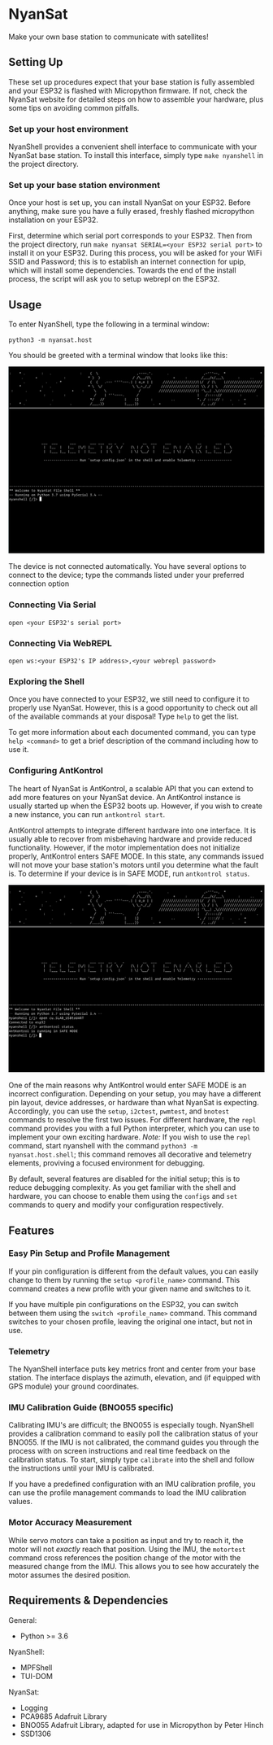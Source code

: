 # NyanSat

Make your own base station to communicate with satellites!

## Setting Up

These set up procedures expect that your base station is fully assembled and your ESP32 is flashed with Micropython firmware. If not, check the NyanSat website for detailed steps on how to assemble your hardware, plus some tips on avoiding common pitfalls.

### Set up your host environment

NyanShell provides a convenient shell interface to communicate with your NyanSat base station. To install this interface, simply type `make nyanshell` in the project directory.

### Set up your base station environment

Once your host is set up, you can install NyanSat on your ESP32. Before anything, make sure you have a fully erased, freshly flashed micropython installation on your ESP32.

 First, determine which serial port corresponds to your ESP32. Then from the project directory, run `make nyansat SERIAL=<your ESP32 serial port>` to install it on your ESP32. During this process, you will be asked for your WiFi SSID and Password; this is to establish an internet connection for upip, which will install some dependencies. Towards the end of the install process, the script will ask you to setup webrepl on the ESP32.

## Usage

To enter NyanShell, type the following in a terminal window:

```
python3 -m nyansat.host
```

You should be greeted with a terminal window that looks like this:

![Initial Terminal Window](doc_images/start_terminal.png)

The device is not connected automatically. You have several options to connect to the device; type the commands listed under your preferred connection option

### Connecting Via Serial

```
open <your ESP32's serial port>
```

### Connecting Via WebREPL

```
open ws:<your ESP32's IP address>,<your webrepl password>
```

### Exploring the Shell

Once you have connected to your ESP32, we still need to configure it to properly use NyanSat. However, this is a good opportunity to check out all of the available commands at your disposal! Type `help` to get the list.

To get more information about each documented command, you can type `help <command>` to get a brief description of the command including how to use it.

### Configuring AntKontrol

The heart of NyanSat is AntKontrol, a scalable API that you can extend to add more features on your NyanSat device. An AntKontrol instance is usually started up when the ESP32 boots up. However, if you wish to create a new instance, you can run `antkontrol start`. 

AntKontrol attempts to integrate different hardware into one interface. It is usually able to recover from misbehaving hardware and provide reduced functionality. However, if the motor implementation does not initialize properly, AntKontrol enters SAFE MODE. In this state, any commands issued will not move your base station's motors until you determine what the fault is. To determine if your device is in SAFE MODE, run `antkontrol status`. 

![Querying AntKontrol's Status](doc_images/safe_mode.png)

One of the main reasons why AntKontrol would enter SAFE MODE is an incorrect configuration. Depending on your setup, you may have a different pin layout, device addresses, or hardware than what NyanSat is expecting. Accordingly, you can use the `setup`, `i2ctest`, `pwmtest`, and `bnotest` commands to resolve the first two issues. For different hardware, the `repl` command provides you with a full Python interpreter, which you can use to implement your own exciting hardware. *Note:* If you wish to use the `repl` command, start nyanshell with the command `python3 -m nyansat.host.shell`; this command removes all decorative and telemetry elements, proviving a focused environment for debugging.

By default, several features are disabled for the initial setup; this is to reduce debugging complexity. As you get familiar with the shell and hardware, you can choose to enable them using the `configs` and `set` commands to query and modify your configuration respectively.

## Features

### Easy Pin Setup and Profile Management

If your pin configuration is different from the default values, you can easily change to them by running the `setup <profile_name>` command. This command creates a new profile with your given name and switches to it.

If you have multiple pin configurations on the ESP32, you can switch between them using the `switch <profile_name>` command. This command switches to your chosen profile, leaving the original one intact, but not in use.

### Telemetry

The NyanShell interface puts key metrics front and center from your base station. The interface displays the azimuth, elevation, and (if equipped with GPS module) your ground coordinates.

### IMU Calibration Guide (BNO055 specific)

Calibrating IMU's are difficult; the BNO055 is especially tough. NyanShell provides a calibration command to easily poll the calibration status of your BNO055. If the IMU is not calibrated, the command guides you through the process with on screen instructions and real time feedback on the calibration status. To start, simply type `calibrate` into the shell and follow the instructions until your IMU is calibrated.

If you have a predefined configuration with an IMU calibration profile, you can use the profile management commands to load the IMU calibration values.

### Motor Accuracy Measurement

While servo motors can take a position as input and try to reach it, the motor will not _exactly_ reach that position. Using the IMU, the `motortest` command cross references the position change of the motor with the measured change from the IMU. This allows you to see how accurately the motor assumes the desired position.

## Requirements & Dependencies

General:
- Python >= 3.6

NyanShell:
- MPFShell
- TUI-DOM

NyanSat:
- Logging
- PCA9685 Adafruit Library
- BNO055 Adafruit Library, adapted for use in Micropython by Peter Hinch
- SSD1306

